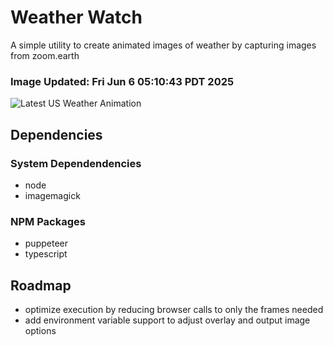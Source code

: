 # Weather Watch

A simple utility to create animated images of weather by capturing images from zoom.earth

### Image Updated: Fri Jun  6 05:10:43 PDT 2025

![Latest US Weather Animation](animations/2025-06-06.webp)

## Dependencies
### System Dependendencies
* node
* imagemagick
### NPM Packages
* puppeteer
* typescript

## Roadmap
* optimize execution by reducing browser calls to only the frames needed
* add environment variable support to adjust overlay and output image options

